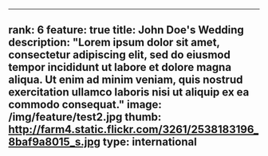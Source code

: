 ---

rank: 6
feature: true
title: John Doe's Wedding
description: "Lorem ipsum dolor sit amet, consectetur adipiscing elit, sed do eiusmod tempor incididunt ut labore et dolore magna aliqua. Ut enim ad minim veniam, quis nostrud exercitation ullamco laboris nisi ut aliquip ex ea commodo consequat."
image: /img/feature/test2.jpg
thumb: http://farm4.static.flickr.com/3261/2538183196_8baf9a8015_s.jpg
type: international
---